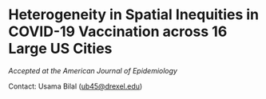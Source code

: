 # Heterogeneity in Spatial Inequities in COVID-19 Vaccination across 16 Large US Cities 

*Accepted at the American Journal of Epidemiology*

Contact: Usama Bilal (ub45@drexel.edu)